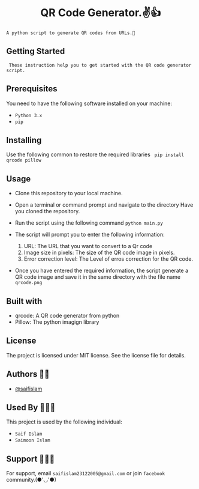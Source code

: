 <h1 align="center">QR Code Generator.✌️👍</h1>


` A python script to generate QR codes from URLs.🙂
`
## Getting Started
 ` These instruction help you to get started with the QR code generator script.`

## Prerequisites 
You need to have the following software installed on your machine:
- `Python 3.x`
- `pip`


## Installing 
Use the following common to restore the required libraries 
` pip install qrcode pillow`


## Usage
- Clone this repository to your local machine.
- Open a terminal or command prompt and navigate to the directory Have you cloned the repository.
- Run the script using the following command 
  `python main.py`
- The script will prompt you to enter the following information:
  1. URL: The URL that you want to convert to a Qr code
  2. Image size in pixels: The size of the QR code image in pixels.
  3. Error correction level: The Level of erros correction for the QR code.
  
- Once you have entered the required information, the script generate a QR code image and save it in the same directory with the file name `qrcode.png`


## Built with
- qrcode: A QR code generator from python
- Pillow: The python imagign library

## License 
The project is licensed under MIT license. See the license file for details.

## Authors 👦🏻

- [@saifislam](https://www.github.com/sa-if)




## Used By 🧑‍🤝‍🧑

This project is used by the following individual:

- `Saif Islam`  
- `Saimoon Islam`


## Support 💁🏻‍♂️

For support, email `saifislam23122005@gmail.com` or join `facebook` community.(●'◡'●)







